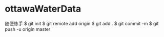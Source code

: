 # ottawaWaterData

随便练手
$ git init
$ git remote add origin
$ git add .
$ git commit -m
$ git push -u origin master
